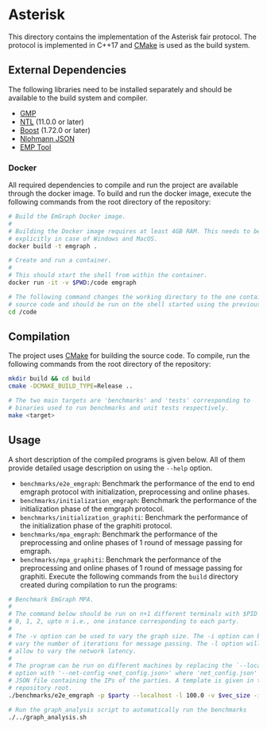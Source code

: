 # Asterisk

This directory contains the implementation of the Asterisk fair protocol.
The protocol is implemented in C++17 and [CMake](https://cmake.org/) is used as the build system.

## External Dependencies
The following libraries need to be installed separately and should be available to the build system and compiler.

- [GMP](https://gmplib.org/)
- [NTL](https://www.shoup.net/ntl/) (11.0.0 or later)
- [Boost](https://www.boost.org/) (1.72.0 or later)
- [Nlohmann JSON](https://github.com/nlohmann/json)
- [EMP Tool](https://github.com/emp-toolkit/emp-tool)

### Docker
All required dependencies to compile and run the project are available through the docker image.
To build and run the docker image, execute the following commands from the root directory of the repository:

```sh
# Build the EmGraph Docker image.
#
# Building the Docker image requires at least 4GB RAM. This needs to be set 
# explicitly in case of Windows and MacOS.
docker build -t emgraph .

# Create and run a container.
#
# This should start the shell from within the container.
docker run -it -v $PWD:/code emgraph

# The following command changes the working directory to the one containing the 
# source code and should be run on the shell started using the previous command.
cd /code
```

## Compilation
The project uses [CMake](https://cmake.org/) for building the source code. 
To compile, run the following commands from the root directory of the repository:

```sh
mkdir build && cd build
cmake -DCMAKE_BUILD_TYPE=Release ..

# The two main targets are 'benchmarks' and 'tests' corresponding to
# binaries used to run benchmarks and unit tests respectively.
make <target>
```

## Usage
A short description of the compiled programs is given below.
All of them provide detailed usage description on using the `--help` option.

- `benchmarks/e2e_emgraph`: Benchmark the performance of the end to end emgraph protocol with initialization, preprocessing and online phases.
- `benchmarks/initialization_emgraph`: Benchmark the performance of the initialization phase of the emgraph protocol.
- `benchmarks/initialization_graphiti`: Benchmark the performance of the initialization phase of the graphiti protocol.
- `benchmarks/mpa_emgraph`: Benchmark the performance of the preprocessing and online phases of 1 round of message passing for emgraph.
- `benchmarks/mpa_graphiti`: Benchmark the performance of the preprocessing and online phases of 1 round of message passing for graphiti.
Execute the following commands from the `build` directory created during compilation to run the programs:
```sh
# Benchmark EmGraph MPA.
#
# The command below should be run on n+1 different terminals with $PID set to
# 0, 1, 2, upto n i.e., one instance corresponding to each party.
#
# The -v option can be used to vary the graph size. The -i option can be used to
# vary the number of iterations for message passing. The -l option will later on
# allow to vary the network latency.
#
# The program can be run on different machines by replacing the `--localhost`
# option with '--net-config <net_config.json>' where 'net_config.json' is a
# JSON file containing the IPs of the parties. A template is given in the
# repository root.
./benchmarks/e2e_emgraph -p $party --localhost -l 100.0 -v $vec_size -i 10 -n $players

# Run the graph_analysis script to automatically run the benchmarks
./../graph_analysis.sh
```
